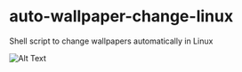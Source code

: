 # auto-wallpaper-change-linux
Shell script to change wallpapers automatically in Linux

![Alt Text](https://github.com/siddharthsaini/auto-wallpaper-change-linux/blob/main/out.gif)
